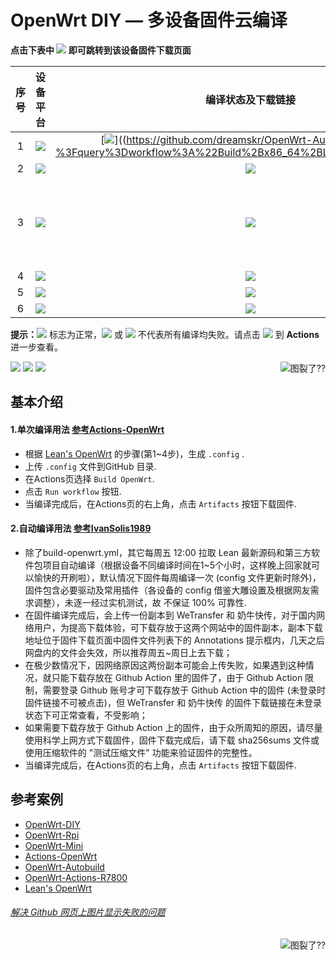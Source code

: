 
OpenWrt DIY — 多设备固件云编译
======================


<p align="center"></p>

**点击下表中 [![](https://img.shields.io/badge/设备-passing-32CD32.svg)](https://github.com/dreamskr/OpenWrt-DIY/actions) 即可跳转到该设备固件下载页面** 

|    序号   |     设备平台     |   编译状态及下载链接 |   源码   | 备注说明   |
| :-----------------: | :-------------: |:-----------------: | :-----------------: |  :-----------------: | 
| 1 |   [![](https://img.shields.io/badge/OpenWrt-x86_64_(64位)-FFFFFF.svg)](https://github.com/dreamskr/OpenWrt-Autobuild/blob/main/.github/workflows/build-x86_64-lean-openwrt.yml)    | [![](https://github.com/dreamskr/OpenWrt-Autobuild/workflows/Build%20x86_64%20Lean's%20OpenWrt/badge.svg)]((https://github.com/dreamskr/OpenWrt-Autobuild/actions?%3Fquery%3Dworkflow%3A%22Build%2Bx86_64%2BLean's%2BOpenWrt%22) |[![](https://img.shields.io/badge/Lean-源码-orange.svg)](https://github.com/coolsnowwolf/lede) |  |  
| 2 |    [![](https://img.shields.io/badge/OpenWrt-x86_(32位)-FFFFFF.svg)](https://github.com/dreamskr/OpenWrt-Autobuild/blob/main/.github/workflows/build-x86_generic-lean-openwrt.yml)     |[![](https://github.com/dreamskr/OpenWrt-Autobuild/workflows/Build%20X86_generic%20OpenWrt/badge.svg)](https%3A%2F%2Fgithub.com%2Fdreamskr%2FOpenWrt-Autobuild%2Factions%3Fquery%3Dworkflow%3A%22Build%2Bx86_generic%2BLean's%2BOpenWrt%22) |[![](https://img.shields.io/badge/Lean-源码-orange.svg)](https://github.com/coolsnowwolf/lede) | | 
| 3 |    [![](https://img.shields.io/badge/OpenWrt-树莓派_2B-FFFFFF.svg)](https://github.com/dreamskr/OpenWrt-Autobuild/blob/main/.github/workflows/build-rpi2-lean-openwrt.yml)    | [![](https://github.com/dreamskr/OpenWrt-Autobuild/workflows/Build%20RaspBerryPi2%20OpenWrt/badge.svg)](https://github.com/dreamskr/OpenWrt-Autobuild/actions?query=workflow%3A%22Build+RaspBerryPi2+lean's+OpenWrt%22)  |[![](https://img.shields.io/badge/Lean-源码-orange.svg)](https://github.com/dreamskr/OpenWrt-Autobuild/actions/workflows/build-rpi2-lean-openwrt.yml)  | 含 USB 网卡驱动，自用 |
| 4|     [![](https://img.shields.io/badge/OpenWrt-网件_wndr3800-FFFFFF.svg)](https://github.com/dreamskr/OpenWrt-Autobuild/blob/main/.github/workflows/build-wndr3800-lean-openwrt.yml)   | [![](https://github.com/dreamskr/OpenWrt-Autobuild/workflows/Build%20Netgear%20wndr3800%20OpenWrt/badge.svg)](https://github.com/dreamskr/OpenWrt-Autobuild/actions?query=workflow%3A%22Build+Netgear+Wndr3800+OpenWrt%22)  |[![](https://img.shields.io/badge/Lean-源码-orange.svg)](https://github.com/coolsnowwolf/lede) |   |
| 5|     [![](https://img.shields.io/badge/OpenWrt-玩客云-FFFFFF.svg)](https://github.com/dreamskr/OpenWrt-Autobuild/blob/main/.github/workflows/build-onecloud-lean-openwrt.yml)   | [![](https://github.com/dreamskr/OpenWrt-Autobuild/workflows/Build%20Netgear%20wndr3800%20OpenWrt/badge.svg)](https://github.com/dreamskr/OpenWrt-Autobuild/actions?query=workflow%3A%22Build+Netgear+Wndr3800+OpenWrt%22)  |[![](https://img.shields.io/badge/Lean-源码-orange.svg)](https://github.com/coolsnowwolf/lede) |   |
| 6|     [![](https://img.shields.io/badge/OpenWrt-红米AC2100-FFFFFF.svg)](https://github.com/dreamskr/OpenWrt-Autobuild/blob/main/.github/workflows/build-redmi-ac2100-lean-openwrt.yml)   | [![](https://github.com/dreamskr/OpenWrt-Autobuild/workflows/Build%20Netgear%20wndr3800%20OpenWrt/badge.svg)](https://github.com/dreamskr/OpenWrt-Autobuild/actions?query=workflow%3A%22Build+Netgear+Wndr3800+OpenWrt%22)  |[![](https://img.shields.io/badge/Lean-源码-orange.svg)](https://github.com/coolsnowwolf/lede) |   |

**提示：**[![](https://img.shields.io/badge/设备-passing-32CD32.svg)](https://github.com/dreamskr/OpenWrt-Autobuild/actions) 标志为正常，[![](https://img.shields.io/badge/设备-failing-DC143C.svg)](https://github.com/dreamskr/OpenWrt-DIY/actions) 或 [![](https://img.shields.io/badge/设备-no_status-A9A9A9.svg)](https://github.com/dreamskr/OpenWrt-DIY/actions) 不代表所有编译均失败。请点击 [![](https://img.shields.io/badge/设备-状态-32CD32.svg)](https://github.com/dreamskr/OpenWrt-DIY/actions) 到 **Actions** 进一步查看。

<a href="#readme">
    <img src="https://img.shields.io/badge/-返回顶部-orange.svg" alt="图裂了??" title="返回顶部" align="right"/>
</a>
 
![](https://github.com/hyird/Action-Openwrt/workflows/Openwrt-AutoBuild/badge.svg)
![](https://img.shields.io/github/downloads/hyird/Action-Openwrt/total)
![](https://img.shields.io/github/v/release/hyird/Action-Openwrt)


## 基本介绍

#### 1.单次编译用法 [参考Actions-OpenWrt](https://github.com/P3TERX/Actions-OpenWrt)
- 根据 [Lean's OpenWrt](https://github.com/coolsnowwolf/lede) 的步骤(第1~4步)，生成 `.config` . 
- 上传 `.config` 文件到GitHub 目录.
- 在Actions页选择 `Build OpenWrt`.
- 点击 `Run workflow` 按钮.
- 当编译完成后，在Actions页的右上角，点击 `Artifacts` 按钮下载固件.

#### 2.自动编译用法 [参考IvanSolis1989](https://github.com/IvanSolis1989/OpenWrt-DIY)
- 除了build-openwrt.yml，其它每周五 12:00 拉取 Lean 最新源码和第三方软件包项目自动编译（根据设备不同编译时间在1~5个小时，这样晚上回家就可以愉快的开刷啦），默认情况下固件每周编译一次 (config 文件更新时除外)，固件包含必要驱动及常用插件（各设备的 config 借鉴大雕设置及根据网友需求调整），未逐一经过实机测试，故 不保证 100% 可靠性. 
- 在固件编译完成后，会上传一份副本到 WeTransfer 和 奶牛快传，对于国内网络用户，为提高下载体验，可下载存放于这两个网站中的固件副本，副本下载地址位于固件下载页面中固件文件列表下的 Annotations 提示框内，几天之后网盘内的文件会失效，所以推荐周五~周日上去下载；
- 在极少数情况下，因网络原因这两份副本可能会上传失败，如果遇到这种情况，就只能下载存放在 Github Action 里的固件了，由于 Github Action 限制，需要登录 Github 账号才可下载存放于 Github Action 中的固件 (未登录时固件链接不可被点击)，但 WeTransfer 和 奶牛快传 的固件下载链接在未登录状态下可正常查看，不受影响；
- 如果需要下载存放于 Github Action 上的固件，由于众所周知的原因，请尽量使用科学上网方式下载固件，固件下载完成后，请下载 sha256sums 文件或使用压缩软件的 "测试压缩文件" 功能来验证固件的完整性。
- 当编译完成后，在Actions页的右上角，点击 `Artifacts` 按钮下载固件.


## 参考案例
 
- [OpenWrt-DIY](https://github.com/IvanSolis1989/OpenWrt-DIY)
- [OpenWrt-Rpi](https://github.com/SuLingGG/OpenWrt-Rpi)
- [OpenWrt-Mini](https://github.com/SuLingGG/OpenWrt-Mini)
- [Actions-OpenWrt](https://github.com/MrH723/Actions-OpenWrt)
- [OpenWrt-Autobuild](https://github.com/vgist/OpenWrt-Autobuild)
- [OpenWrt-Actions-R7800](https://github.com/ClayMoreBoy/OpenWrt-Actions-R7800)
- [Lean's OpenWrt](https://github.com/coolsnowwolf/lede)



###### [解决 Github 网页上图片显示失败的问题](https://blog.csdn.net/qq_38232598/article/details/91346392)

<a href="#readme">
    <img src="https://img.shields.io/badge/-返回顶部-orange.svg" alt="图裂了??" title="返回顶部" align="right"/>
</a>
